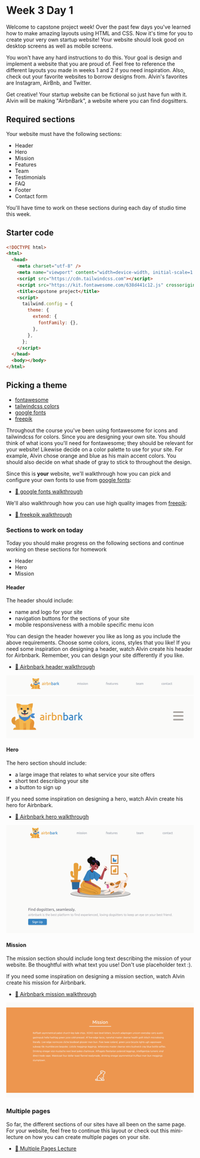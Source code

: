 # Week 3 Day 1

Welcome to capstone project week! Over the past few days you've learned how to make amazing layouts
using HTML and CSS. Now it's time for you to create your very own startup website! Your website
should look good on desktop screens as well as mobile screens.

You won't have any hard instructions to do this. Your goal is design and implement a website that
you are proud of. Feel free to reference the different layouts you made in weeks 1 and 2 if you need
inspiration. Also, check out your favorite websites to borrow designs from. Alvin's favorites are
Instagram, AirBnb, and Twitter.

Get creative! Your startup website can be fictional so just have fun with it. Alvin will be making
"AirbnBark", a website where you can find dogsitters.

## Required sections

Your website must have the following sections:

- Header
- Hero
- Mission
- Features
- Team
- Testimonials
- FAQ
- Footer
- Contact form

You'll have time to work on these sections during each day of studio time this week.

## Starter code

```html
<!DOCTYPE html>
<html>
  <head>
    <meta charset="utf-8" />
    <meta name="viewport" content="width=device-width, initial-scale=1.0" />
    <script src="https://cdn.tailwindcss.com"></script>
    <script src="https://kit.fontawesome.com/638d441c12.js" crossorigin="anonymous"></script>
    <title>capstone project</title>
    <script>
      tailwind.config = {
        theme: {
          extend: {
            fontFamily: {},
          },
        },
      };
    </script>
  </head>
  <body></body>
</html>
```

## Picking a theme

- [fontawesome](https://fontawesome.com/)
- [tailwindcss colors](https://tailwindcss.com/docs/customizing-colors)
- [google fonts](https://fonts.google.com/)
- [freepik](https://www.freepik.com/)

Throughout the course you've been using fontawesome for icons and tailwindcss for colors. Since you
are designing your own site. You should think of what icons you'll need for fontawesome; they should
be relevant for your website! Likewise decide on a color palette to use for your site. For example,
Alvin chose orange and blue as his main accent colors. You should also decide on what shade of gray
to stick to throughout the design.

Since this is **your** website, we'll walkthrough how you can pick and configure your own fonts to
use from [google fonts](https://fonts.google.com/):

- [🎥 google fonts walkthrough](https://vimeo.com/715840608)

We'll also walkthrough how you can use high quality images from [freepik](https://www.freepik.com/):

- [🎥 freekpik walkthrough](https://vimeo.com/715840407)

### Sections to work on today

Today you should make progress on the following sections and continue working on these sections for
homework

- Header
- Hero
- Mission

#### Header

The header should include:

- name and logo for your site
- navigation buttons for the sections of your site
- mobile responsiveness with a mobile specific menu icon

You can design the header however you like as long as you include the above requirements. Choose
some colors, icons, styles that you like! If you need some inspiration on designing a header, watch
Alvin create his header for Airbnbark. Remember, you can design your site differently if you like.

- [🎥 Airbnbark header walkthrough](https://vimeo.com/714787571)

![header](./images/header.png) ![header_mobile](./images/header_mobile.png)

#### Hero

The hero section should include:

- a large image that relates to what service your site offers
- short text describing your site
- a button to sign up

If you need some inspiration on designing a hero, watch Alvin create his hero for Airbnbark.

- [🎥 Airbnbark hero walkthrough](https://vimeo.com/714787346)

![hero](./images/hero.png)

#### Mission

The mission section should include long text describing the mission of your website. Be thoughtful
with what text you use! Don't use placeholder text :).

If you need some inspiration on designing a mission section, watch Alvin create his mission for
Airbnbark.

- [🎥 Airbnbark mission walkthrough](https://vimeo.com/714995016)

![mission](./images/mission.png)

### Multiple pages

So far, the different sections of our sites have all been on the same page. For your website, feel
free to continue this layout or check out this mini-lecture on how you can create multiple pages on
your site.

- [🎥 Multiple Pages Lecture](https://vimeo.com/732798987)
